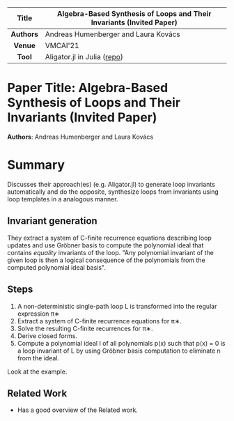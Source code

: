 | **Title**   | Algebra-Based Synthesis of Loops and Their Invariants (Invited Paper)                     |
|:-----------:|-------------------------------------------------------------------------------------------| 
| **Authors** | Andreas Humenberger and Laura Kovács                                                      |
| **Venue**   | VMCAI'21                                                                                  |
| **Tool**    | Aligator.jl in Julia ([repo](https://github.com/ahumenberger/Aligator.jl.git))            |



# Paper Title: Algebra-Based Synthesis of Loops and Their Invariants (Invited Paper)
**Authors**: Andreas Humenberger and Laura Kovács

# Summary
Discusses their approach(es) (e.g. Aligator.jl) to generate loop invariants automatically and do the opposite, 
synthesize loops from invariants using loop templates in a analogous manner.


## Invariant generation
They extract a system of C-finite recurrence equations describing loop updates and use Gröbner basis to compute 
the polynomial ideal that contains *equality* invariants of the loop.
"Any polynomial invariant of the given loop is then a logical consequence of the polynomials from the computed polynomial ideal basis".

## Steps
1) A non-deterministic single-path loop L is transformed into the regular expression π∗
2) Extract a system of C-finite recurrence equations for π∗.
3) Solve the resulting C-finite recurrences for π∗.
4) Derive closed forms.
5) Compute a polynomial ideal I of all polynomials p(x) such that p(x) = 0 is a loop
   invariant of L by using Gröbner basis computation to eliminate n from the ideal.

Look at the example.

## Related Work
- Has a good overview of the Related work.

